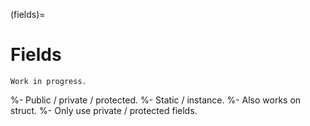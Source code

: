 (fields)=
# Fields

```{warning}
Work in progress.
```

%- Public / private / protected.
%- Static / instance.
%- Also works on struct.
%- Only use private / protected fields.
